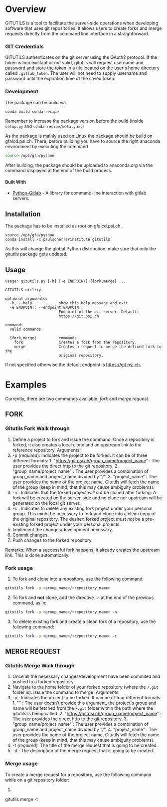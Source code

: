 # Overview
GITUTILS is a tool to facilitate the server-side operations when developing software that uses git repositories. It allows users to create forks and merge requests directly from the command line interface in a straighforward.

### GIT Credentials
GITUTILS authenticates on the git server using the OAuth2 protocol. If the token is non existant or not valid, gitutils will request username and password and store the token in a file located on the user's home directory called `.gitlab_token`. The user will not need to supply username and password until the expiration time of the saved token.

### Development

The package can be build via

```bash
conda build conda-recipe
```
Remember to increase the package version before the build (inside `setup.py` and `conda-recipe/meta.yaml`)

As the package is mainly used on Linux the package should be build on gfalcd.psi.ch. There, before building you have to source the right anaconda environment by executing the command

```bash
source /opt/gfa/python
```

After building, the package should be uploaded to anaconda.org via the command displayed at the end of the build process.

#### Built With

* [Python-Gitlab](https://python-gitlab.readthedocs.io/en/stable/index.html) - A library for command-line interaction with gitlab servers.

## Installation
The package has to be installed as root on gfalcd.psi.ch .

```
source /opt/gfa/python
conda install -c paulscherrerinstitute gitutils
```

As this will change the global Python distribution, make sure that only the gitutils package gets updated.


## Usage

```
usage: gitutils.py [-h] [-e ENDPOINT] {fork,merge} ...

GITUTILS utility

optional arguments:
  -h, --help            show this help message and exit
  -e ENDPOINT, --endpoint ENDPOINT
                        Endpoint of the git server. Default:
                        https://git.psi.ch

command:
  valid commands

  {fork,merge}          commands
    fork                Creates a fork from the repository.
    merge               Creates a request to merge the defined fork to the
                        original repository.
```

If not specified otherwise the default endpoint is https://git.psi.ch.


# Examples

Currently, there are two commands available: *fork* and *merge request*.



## FORK

### Gitutils Fork Walk through
1. Define a project to fork and issue the command. Once a repository is forked, it also creates a local clone and an upstream link to the reference repository. Arguments:
  1. -p (*required*): Indicates the project to be forked. It can be of three different formats:
    1. "https://git.psi.ch/group_name/project_name" : The user provides the direct http to the git repository.
    2. "group_name/project_name" : The user provides a combination of group_name and project_name divided by "/".
    3. "project_name" : The user provides the name of the project name. Gitutils will fetch the name of the group (keep in mind, that this may cause ambiguity problems).
  1. -n : Indicates that the forked project *will not* be cloned after forking. A fork will be created on the server-side and no clone nor upstream will be generated on the local git server.
  2. -c : Indicates to delete any existing fork project under your personal group. This might be necessary to fork and clone into a clean copy of the original repository. The desired forked project *must not* be a pre-existing forked project under your personal projects. 
2. Implement the changes/development necessary.
3. Commit changes.
4. Push changes to the forked repository.

Remarks:
When a successful fork happens, it already creates the upstream link. This is done automatically.

### Fork usage

1. To fork and clone into a repository, use the following command:
  ```bash
  gitutils fork -p <group_name>/<repository_name>
  ```

2. To fork and **not** clone, add the directive `-n` at the end of the previous command, as in:
  ```bash
  gitutils fork -p <group_name>/<repository_name> -n
  ```

3. To delete existing fork and create a clean fork of a repository, use the following command:
  ```bash
  gitutils fork -p <group_name>/<repository_name> -c
  ```

## MERGE REQUEST

### Gitutils Merge Walk through
1. Once all the necessary changes/development have been commited and pushed to a forked repository.
2. Navigate to the home folder of your forked repository (where the ```/.git``` folder is). Issue the command to merge. Arguments:
  1. -p : Indicates the project to be forked. It can be of four different formats:
    1. "" : The user doesn't provide this argument, the project's group and name will be fetched from the ```/.git``` folder within the path where the gitutils is being called.
    2. "https://git.psi.ch/group_name/project_name" : The user provides the direct http to the git repository.
    3. "group_name/project_name" : The user provides a combination of group_name and project_name divided by "/".
    4. "project_name" : The user provides the name of the project name. Gitutils will fetch the name of the group (keep in mind, that this may cause ambiguity problems).
  2. -t (*required*): The title of the merge request that is going to be created.
  3. -d : The description of the merge request that is going to be created.


### Merge usage
To create a merge request for a repository, use the following command while on a git repository folder:
1. ```bash
  gitutils merge -t <title> -d <description>
  ```

GITUTILS will assume the command is being executed on the git repository folder. Alternatively, one can use the directive `-p` to indicate directly which project should be merged, as in:

2. ```bash
  gitutils merge -p <group_name>/<repository_name> -t <title> -d <description>
  ```

Please note that the *-t* title directive is required.

# Tests

Unit tests are available on the folder `tests`. To run the unit tests, navigate into `tests` and use the command:

```bash
$python3 -m unittest gitutils/tests/gitutils_test.py
```

# Contact
Questions or problems: Leonardo Hax Damiani - leonardo.hax@psi.ch
